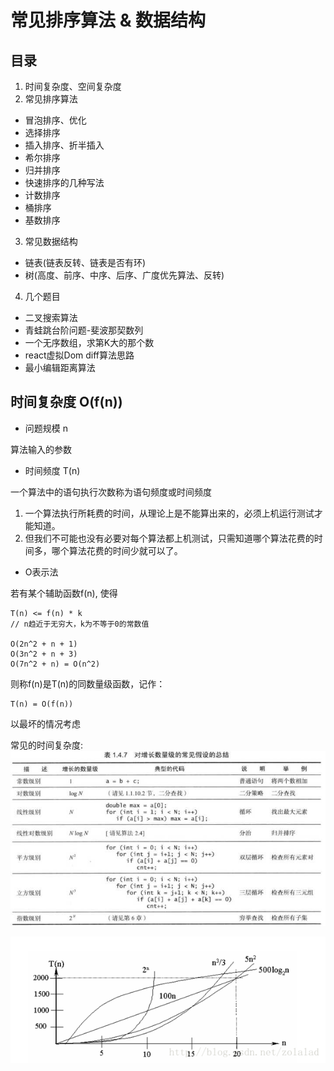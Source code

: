 # 常见排序算法 & 数据结构
## 目录

1. 时间复杂度、空间复杂度
2. 常见排序算法

- 冒泡排序、优化
- 选择排序
- 插入排序、折半插入
- 希尔排序
- 归并排序
- 快速排序的几种写法
- 计数排序
- 桶排序
- 基数排序

3. 常见数据结构
- 链表(链表反转、链表是否有环)
- 树(高度、前序、中序、后序、广度优先算法、反转)

4. 几个题目

- 二叉搜索算法
- 青蛙跳台阶问题-斐波那契数列
- 一个无序数组，求第K大的那个数
- react虚拟Dom diff算法思路
- 最小编辑距离算法


## 时间复杂度 O(f(n))
* 问题规模 n

算法输入的参数

* 时间频度 T(n)

一个算法中的语句执行次数称为语句频度或时间频度

1. 一个算法执行所耗费的时间，从理论上是不能算出来的，必须上机运行测试才能知道。
2. 但我们不可能也没有必要对每个算法都上机测试，只需知道哪个算法花费的时间多，哪个算法花费的时间少就可以了。


* O表示法

若有某个辅助函数f(n), 使得

```
T(n) <= f(n) * k
// n趋近于无穷大，k为不等于0的常数值

O(2n^2 + n + 1)
O(3n^2 + n + 3)
O(7n^2 + n) = O(n^2)
```

则称f(n)是T(n)的同数量级函数，记作：
```
T(n) = O(f(n))
```
以最坏的情况考虑

常见的时间复杂度:
![profile](assets/time-complexity.jpg)

![profile](assets/time-complexity2.png)
